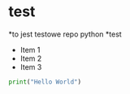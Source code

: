# test
*to jest testowe repo python
*test 
- Item 1
- Item 2
- Item 3
``` python
print("Hello World")
```
